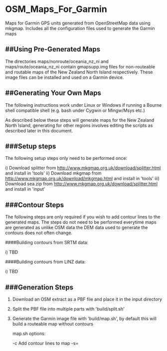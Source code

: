 # OSM_Maps_For_Garmin
Maps for Garmin GPS units generated from OpenStreetMap data using mkgmap.  Includes all the configuration files used to generate the Garmin maps

##Using Pre-Generated Maps
------------------------
The directories maps/nonroute/oceania_nz_ni and maps/route/oceania_nz_ni contain gmapsupp.img files for non-routeable and routable maps of the New Zealand North Island respectively.  These image files can be installed and used on a Garmin device.

##Generating Your Own Maps
------------------------

The following instructions work under Linux or Windows if running a Bourne shell compatible shell (e.g. bash under Cygwin or Mingw/Msys etc.)

As described below these steps will generate maps for the New Zealand North Island, generating for other regions involves editing the scripts as described later in this document.

###Setup steps
-----------
The following setup steps only need to be performed once:

i) Download splitter from http://www.mkgmap.org.uk/download/splitter.html and install in 'tools'
ii) Download mkgmap from http://www.mkgmap.org.uk/download/mkgmap.html and install in 'tools'
iii) Download sea.zip from http://www.mkgmap.org.uk/download/splitter.html and install in 'input'

###Contour Steps
-------------
The following steps are only required if you wish to add contour lines to the generated maps.  The steps do not need to be performed everytime maps are generated as unlike OSM data the DEM data used to generate the contours does not often change.

####Building contours from SRTM data:

i) TBD

####Building contours from LINZ data:

i) TBD

###Generation Steps
----------------
1) Download an OSM extract as a PBF file and place it in the input directory
2) Split the PBF file into multiple parts with 'build/split.sh'
3) Generate the Garmin image file with 'build/map.sh', by default this will build a routeable map without contours

   map.sh options:

     -c    Add contour lines to map
     -s=<STYLE>   Use <STYLE> style rules to convert OSM data to Garmin
     -t=<TYPE>    Use <TYPE> type rules when rendering the Garmin map


##Generating For Other regions
----------------------------
